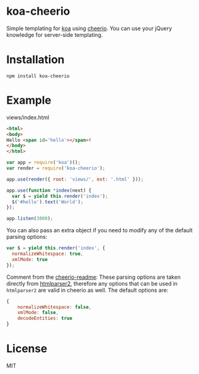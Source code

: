 # koa-cheerio

Simple templating for [koa](http://koajs.com/) using [cheerio](https://github.com/MatthewMueller/cheerio).
You can use your jQuery knowledge for server-side templating.

# Installation
```
npm install koa-cheerio
```

# Example
views/index.html
```html
<html>
<body>
Hello <span id='hello'></span>!
</body>
</html>
```

```js
var app = require('koa')();
var render = require('koa-cheerio');

app.use(render({ root: 'views/', ext: '.html' }));

app.use(function *index(next) {
  var $ = yield this.render('index');
  $('#hello').text('World');
});

app.listen(3000);
```

You can also pass an extra object if you need to modify any
of the default parsing options:

```js
var $ = yield this.render('index', {
  normalizeWhitespace: true,
  xmlMode: true
});
```
Comment from the [cheerio-readme](https://github.com/cheeriojs/cheerio/blob/master/Readme.md):
These parsing options are taken directly from [htmlparser2](https://github.com/fb55/htmlparser2/wiki/Parser-options), therefore any options that can be used in `htmlparser2` are valid in cheerio as well. The default options are:
```js
{
    normalizeWhitespace: false,
    xmlMode: false,
    decodeEntities: true
}
```
# License

  MIT
